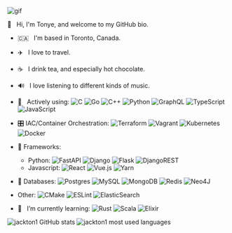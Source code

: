 ![gif](https://media.giphy.com/media/26uf5EfMqWNWCLbc4/source.gif)


👋 &nbsp; Hi, I'm Tonye, and welcome to my GitHub bio.

- :canada: &nbsp; I'm based in Toronto, Canada.

- ✈️ &nbsp; I love to travel.

- ☕️ &nbsp; I drink tea, and especially hot chocolate.

- 🔊 &nbsp; I love listening to different kinds of music.

- 🔭  &nbsp; Actively using: ![C](https://img.shields.io/badge/c-%2300599C.svg?style=flat-square&logo=c&logoColor=white)
![Go](https://img.shields.io/badge/go-%2300ADD8.svg?style=flat-square&logo=go&logoColor=white) 
![C++](https://img.shields.io/badge/c++-%2300599C.svg?style=flat-square&logo=c%2B%2B&logoColor=white) 
![Python](https://img.shields.io/badge/python-3670A0?style=flat-square&logo=python&logoColor=white)
![GraphQL](https://img.shields.io/badge/-GraphQL-E10098?style=flat-square&logo=graphql&logoColor=white)
![TypeScript](https://img.shields.io/badge/typescript-%23007ACC.svg?style=flat-square&logo=typescript&logoColor=white) 
![JavaScript](https://img.shields.io/badge/javascript-%23323330.svg?style=flat-square&logo=javascript&logoColor=white)
  
- 🎛️ IAC/Container Orchestration: ![Terraform](https://img.shields.io/badge/terraform-%235835CC.svg?style=flat-square&logo=terraform&logoColor=white)
![Vagrant](https://img.shields.io/badge/vagrant-%231563FF.svg?style=flat-square&logo=vagrant&logoColor=white) 
![Kubernetes](https://img.shields.io/badge/kubernetes-%23326ce5.svg?style=flat-square&logo=kubernetes&logoColor=white)
![Docker](https://img.shields.io/badge/docker-%230db7ed.svg?style=flat-square&logo=docker&logoColor=white)


- 🧰 Frameworks:
  - Python: ![FastAPI](https://img.shields.io/badge/FastAPI-005571?style=flat-square&logo=fastapi) ![Django](https://img.shields.io/badge/django-%23092E20.svg?style=flat-square&logo=django&logoColor=white) ![Flask](https://img.shields.io/badge/flask-%23000.svg?style=flat-square&logo=flask&logoColor=white) ![DjangoREST](https://img.shields.io/badge/DJANGO-REST-ff1709?style=flat-square&logo=django&logoColor=white&color=ff1709&labelColor=gray)
  - Javascript: ![React](https://img.shields.io/badge/react-%2320232a.svg?style=flat-square&logo=react&logoColor=%2361DAFB) ![Vue.js](https://img.shields.io/badge/vuejs-%2335495e.svg?style=flat-square&logo=vuedotjs&logoColor=%234FC08D) ![Yarn](https://img.shields.io/badge/yarn-%232C8EBB.svg?style=flat-square&logo=yarn&logoColor=white)

- 📁 Databases: ![Postgres](https://img.shields.io/badge/postgres-%23316192.svg?style=flat-square&logo=postgresql&logoColor=white)
![MySQL](https://img.shields.io/badge/mysql-%2300f.svg?style=flat-square&logo=mysql&logoColor=white)
![MongoDB](https://img.shields.io/badge/MongoDB-%234ea94b.svg?style=flat-square&logo=mongodb&logoColor=white)
![Redis](https://img.shields.io/badge/redis-%23DD0031.svg?style=flat-square&logo=redis&logoColor=white)
![Neo4J](https://img.shields.io/badge/Neo4j-008CC1?style=flat-square&logo=neo4j&logoColor=white)

- Other:
![CMake](https://img.shields.io/badge/CMake-%23008FBA.svg?style=flat-square&logo=cmake&logoColor=white)
![ESLint](https://img.shields.io/badge/ESLint-4B3263?style=flat-square&logo=eslint&logoColor=white)
![ElasticSearch](https://img.shields.io/badge/-ElasticSearch-005571?style=flat-square&logo=elasticsearch)

- 🌱  &nbsp; I’m currently learning: ![Rust](https://img.shields.io/badge/rust-%23000000.svg?style=flat-square&logo=rust&logoColor=white)
![Scala](https://img.shields.io/badge/scala-%23DC322F.svg?style=flat-square&logo=scala&logoColor=white)
![Elixir](https://img.shields.io/badge/elixir-%234B275F.svg?style=flat-square&logo=elixir&logoColor=white)


![jackton1 GitHub stats](https://github-readme-stats.vercel.app/api?username=jackton1&show_icons=true&count_private=true)
![jackton1 most used languages](https://github-readme-stats.vercel.app/api/top-langs/?username=jackton1&layout=compact&langs_count=10)

